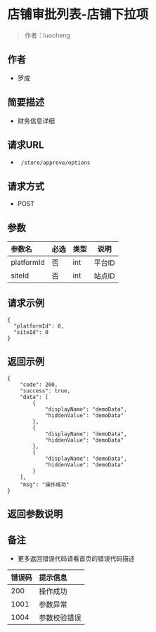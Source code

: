 # 店铺审批列表-店铺下拉项

> 作者：luocheng

## 作者

- 罗成
    
## 简要描述

- 财务信息详细

## 请求URL
- ` /store/approve/options`
  
## 请求方式
- POST 

## 参数

|参数名|必选|类型|说明|
|:----    |:---|:----- |-----   |
|platformId |否  |int | 平台ID    |
|siteId |否  |int | 站点ID    |


## 请求示例

``` 
{
  "platformId": 0,
  "siteId": 0
}
```


## 返回示例 

``` 
{
    "code": 200,
    "success": true,
    "data": [
        {
            "displayName": "demoData",
            "hiddenValue": "demoData"
        },
        {
            "displayName": "demoData",
            "hiddenValue": "demoData"
        },
        {
            "displayName": "demoData",
            "hiddenValue": "demoData"
        }
    ],
    "msg": "操作成功"
}
```

## 返回参数说明 

## 备注 

- 更多返回错误代码请看首页的错误代码描述

|错误码|提示信息|
|:----    |:---|
|200 |操作成功  |
|1001 |参数异常  |
|1004 |参数校验错误  |